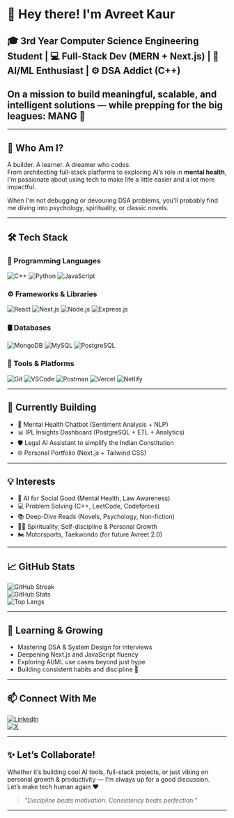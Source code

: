 # 👋 Hey there! I'm Avreet Kaur

## 🎓 3rd Year Computer Science Engineering Student | 💻 Full-Stack Dev (MERN + Next.js) | 🤖 AI/ML Enthusiast | ⚙️ DSA Addict (C++)  
## On a mission to build meaningful, scalable, and intelligent solutions — while prepping for the big leagues: **MANG** 🚀
---

## 🧠 Who Am I?

A builder. A learner. A dreamer who codes.  
From architecting full-stack platforms to exploring AI’s role in **mental health**, I'm passionate about using tech to make life a little easier and a lot more impactful.

When I'm not debugging or devouring DSA problems, you’ll probably find me diving into psychology, spirituality, or classic novels.

---

## 🛠️ Tech Stack

### 💬 Programming Languages
![C++](https://img.shields.io/badge/C++-00599C?style=flat&logo=c%2B%2B&logoColor=white)
![Python](https://img.shields.io/badge/Python-3776AB?style=flat&logo=python&logoColor=white)
![JavaScript](https://img.shields.io/badge/JavaScript-F7DF1E?style=flat&logo=javascript&logoColor=black)

### ⚙️ Frameworks & Libraries
![React](https://img.shields.io/badge/React-61DAFB?style=flat&logo=react&logoColor=black)
![Next.js](https://img.shields.io/badge/Next.js-000000?style=flat&logo=next.js&logoColor=white)
![Node.js](https://img.shields.io/badge/Node.js-339933?style=flat&logo=node.js&logoColor=white)
![Express.js](https://img.shields.io/badge/Express.js-404D59?style=flat&logo=express&logoColor=white)

### 🛢️ Databases
![MongoDB](https://img.shields.io/badge/MongoDB-47A248?style=flat&logo=mongodb&logoColor=white)
![MySQL](https://img.shields.io/badge/MySQL-4479A1?style=flat&logo=mysql&logoColor=white)
![PostgreSQL](https://img.shields.io/badge/PostgreSQL-336791?style=flat&logo=postgresql&logoColor=white)

### 🧰 Tools & Platforms
![Git](https://img.shields.io/badge/Git-F05032?style=flat&logo=git&logoColor=white)
![VSCode](https://img.shields.io/badge/VS%20Code-007ACC?style=flat&logo=visual-studio-code&logoColor=white)
![Postman](https://img.shields.io/badge/Postman-FF6C37?style=flat&logo=postman&logoColor=white)
![Vercel](https://img.shields.io/badge/Vercel-000000?style=flat&logo=vercel&logoColor=white)
![Netlify](https://img.shields.io/badge/Netlify-00C7B7?style=flat&logo=netlify&logoColor=white)

---

## 🚀 Currently Building

- 🧠 Mental Health Chatbot (Sentiment Analysis + NLP)
- 📊 IPL Insights Dashboard (PostgreSQL + ETL + Analytics)
- 🛡️ Legal AI Assistant to simplify the Indian Constitution
- 🌐 Personal Portfolio (Next.js + Tailwind CSS)

---

## 💡 Interests

- 🤖 AI for Social Good (Mental Health, Law Awareness)
- 💻 Problem Solving (C++, LeetCode, Codeforces)
- 📚 Deep-Dive Reads (Novels, Psychology, Non-fiction)
- 🧘‍♀️ Spirituality, Self-discipline & Personal Growth
- 🏍️ Motorsports, Taekwondo (for future Avreet 2.0)

---

## 📈 GitHub Stats

![GitHub Streak](https://github-readme-streak-stats.herokuapp.com?user=avreetkaur84&theme=radical&hide_border=true)  
![GitHub Stats](https://github-readme-stats.vercel.app/api?username=avreetkaur84&show_icons=true&theme=radical&hide_border=true)  
![Top Langs](https://github-readme-stats.vercel.app/api/top-langs/?username=avreetkaur84&layout=compact&theme=radical)

---

## 🌱 Learning & Growing

- Mastering DSA & System Design for interviews
- Deepening Next.js and JavaScript fluency
- Exploring AI/ML use cases beyond just hype
- Building consistent habits and discipline 💪

---

## 📫 Connect With Me

[![LinkedIn](https://img.shields.io/badge/LinkedIn-0077B5?style=flat&logo=linkedin&logoColor=white)](https://www.linkedin.com/in/avreet-kaur-38599727b/)  
[![X](https://img.shields.io/badge/X-1DA1F2?style=flat&logo=twitter&logoColor=white)](https://x.com/Avreet__Kaur)

---

## ✨ Let’s Collaborate!

Whether it’s building cool AI tools, full-stack projects, or just vibing on personal growth & productivity — I’m always up for a good discussion.  
Let’s make tech human again ❤️

> *"Discipline beats motivation. Consistency beats perfection."*

---
